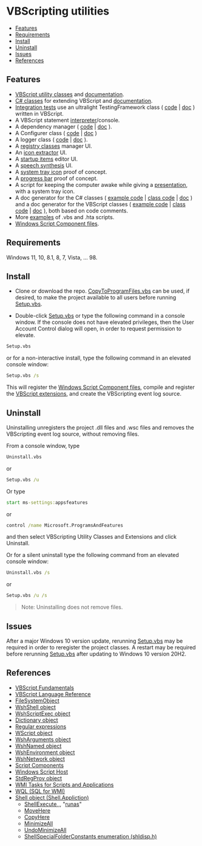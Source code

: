 # VBScripting utilities

- [Features](#features)  
- [Requirements](#requirements)  
- [Install](#install)  
- [Uninstall](#uninstall)  
- [Issues](#issues)  
- [References](#references)  

## Features

- [VBScript utility classes] and [documentation](docs/VBScriptClasses.md).  
- [C# classes] for extending VBScript and [documentation](docs/CSharpClasses.md).  
- [Integration tests](spec/ReadMe.md) use an ultralight TestingFramework class ( [code](class/TestingFramework.vbs) | [doc](docs/VBScriptClasses.md#testingframework) ) written in VBScript.
- A VBScript statement [interpreter]/console.  
- A dependency manager ( [code](class/Includer.vbs) | [doc](docs/VBScriptClasses.md#includer) ).  
- A Configurer class ( [code](class/Configurer.vbs) | [doc](docs/VBScriptClasses.md#configurer) )
- A logger class ( [code](class/VBSLogger.vbs) | [doc](docs/VBScriptClasses.md#vbslogger) ).  
- A [registry classes] manager UI.  
- An [icon extractor] UI.  
- A [startup items] editor UI.  
- A [speech synthesis] UI.  
- A [system tray icon] proof of concept.
- A [progress bar] proof of concept.
- A script for keeping the computer awake while
  giving a [presentation], with a system tray icon.  
- A doc generator for the C# classes ( [example code](examples/Generate-the-CSharp-docs.vbs) | [class code](class/DocGeneratorCS.vbs) | [doc](docs/VBScriptClasses.md#docgeneratorcs) ) and a doc generator for the VBScript classes ( [example code](examples/Generate-the-VBScript-docs.vbs) | [class code](class/DocGenerator.vbs) | [doc](docs/VBScriptClasses.md#docgenerator) ), both based on code comments.  
- More [examples] of .vbs and .hta scripts.
- [Windows Script Component files].

## Requirements

Windows 11, 10, 8.1, 8, 7, Vista, ... 98.

## Install

- Clone or download the repo. [CopyToProgramFiles.vbs](./CopyToProgramFiles.vbs) can be used, if desired, to make the project available to all users before running [Setup.vbs].

- Double-click [Setup.vbs] or type the following command in a console window. If the console does not have elevated privileges, then the User Account Control dialog will open, in order to request permission to elevate.  

``` cmd
Setup.vbs
```

or for a non-interactive install, type the following command in an elevated console window:  

``` cmd
Setup.vbs /s
```

This will register the [Windows Script Component files], compile and register the [VBScript extensions], and create the VBScripting event log source.  

## Uninstall

Uninstalling unregisters the project .dll files and .wsc files and removes the VBScripting event log source, without removing files.  

From a console window, type

``` cmd
Uninstall.vbs
```

or

``` cmd
Setup.vbs /u
```

Or type

``` cmd
start ms-settings:appsfeatures
```

or

``` cmd
control /name Microsoft.ProgramsAndFeatures
```

and then select VBScripting Utility Classes and Extensions and click Uninstall.  

Or for a silent uninstall  type the following command from an elevated console window:

``` cmd
Uninstall.vbs /s
```

or

``` cmd
Setup.vbs /u /s
```

> Note: Uninstalling does not remove files.

## Issues

After a major Windows 10 version update, rerunning [Setup.vbs] may be required in order to reregister the project classes. A restart may be required before rerunning [Setup.vbs] after updating to Windows 10 version 20H2.  

## References  

- [VBScript Fundamentals](https://docs.microsoft.com/en-us/previous-versions/windows/internet-explorer/ie-developer/scripting-articles/0ad0dkea(v=vs.84))  
- [VBScript Language Reference](https://docs.microsoft.com/en-us/previous-versions/windows/internet-explorer/ie-developer/scripting-articles/d1wf56tt(v=vs.84))  
- [FileSystemObject](https://docs.microsoft.com/en-us/previous-versions/windows/internet-explorer/ie-developer/scripting-articles/6kxy1a51(v=vs.84))  
- [WshShell object](https://docs.microsoft.com/en-us/previous-versions/windows/internet-explorer/ie-developer/scripting-articles/aew9yb99(v=vs.84))  
- [WshScriptExec object](https://docs.microsoft.com/en-us/previous-versions/windows/internet-explorer/ie-developer/scripting-articles/2f38xsxe(v=vs.84))  
- [Dictionary object](https://docs.microsoft.com/en-us/previous-versions/windows/internet-explorer/ie-developer/scripting-articles/x4k5wbx4(v=vs.84))  
- [Regular expressions](https://docs.microsoft.com/en-us/previous-versions/windows/internet-explorer/ie-developer/scripting-articles/6wzad2b2(v=vs.84))  
- [WScript object](https://docs.microsoft.com/en-us/previous-versions/windows/internet-explorer/ie-developer/scripting-articles/at5ydy31(v=vs.84))  
- [WshArguments object](https://docs.microsoft.com/en-us/previous-versions/windows/internet-explorer/ie-developer/scripting-articles/ss1ysb2a(v=vs.84))  
- [WshNamed object](https://docs.microsoft.com/en-us/previous-versions/windows/internet-explorer/ie-developer/scripting-articles/d6y04sbb(v=vs.84))  
- [WshEnvironment object](https://docs.microsoft.com/en-us/previous-versions/windows/internet-explorer/ie-developer/scripting-articles/6s7w15a0(v=vs.84))  
- [WshNetwork object](https://docs.microsoft.com/en-us/previous-versions/windows/internet-explorer/ie-developer/scripting-articles/s6wt333f(v=vs.84))  
- [Script Components](https://docs.microsoft.com/en-us/previous-versions/windows/internet-explorer/ie-developer/scripting-articles/asxw6z3c(v=vs.84))  
- [Windows Script Host](https://docs.microsoft.com/en-us/previous-versions/windows/internet-explorer/ie-developer/scripting-articles/9bbdkx3k(v=vs.84))  
- [StdRegProv object](https://docs.microsoft.com/en-us/previous-versions/windows/desktop/regprov/stdregprov)  
- [WMI Tasks for Scripts and Applications](https://docs.microsoft.com/en-us/windows/win32/wmisdk/wmi-tasks-for-scripts-and-applications)  
- [WQL (SQL for WMI)](https://docs.microsoft.com/en-us/windows/win32/wmisdk/wql-sql-for-wmi)  
- [Shell object (Shell.Appliction)](https://docs.microsoft.com/en-us/windows/win32/shell/shell)  
  - [ShellExecute](https://docs.microsoft.com/en-us/windows/win32/shell/shell-shellexecute),,, "[runas](https://docs.microsoft.com/en-us/windows/win32/shell/launch#object-verbs)"  
  - [MoveHere](https://docs.microsoft.com/en-us/windows/win32/shell/folder-movehere)  
  - [CopyHere](https://docs.microsoft.com/en-us/windows/win32/shell/folder-copyhere)  
  - [MinimizeAll](https://docs.microsoft.com/en-us/windows/win32/shell/shell-minimizeall)  
  - [UndoMinimizeAll](https://docs.microsoft.com/en-us/windows/win32/shell/shell-undominimizeall)  
  - [ShellSpecialFolderConstants enumeration (shldisp.h)](https://docs.microsoft.com/en-us/windows/win32/api/shldisp/ne-shldisp-shellspecialfolderconstants)  



[VBScript utility classes]: class
[C# classes]: .Net
[testing framework]: docs/VBScriptClasses.md#testingframework
[dependency manager]: docs/VBScriptClasses.md#includer
[logger]: docs/VBScriptClasses.md#vbslogger
[examples]: examples
[Setup.vbs]: Setup.vbs
[Windows Script Component files]: class/wsc/ReadMe.md#the-wsc-folder
[VBScript extensions]: .Net
[registry classes]: examples/RegistryClasses.hta
[icon extractor]: examples/icon-extractor.hta
[startup items]: examples/StartItems.hta
[speech synthesis]: examples/SpeechSynthesis.hta
[speech synthesis]: examples/SpeechSynthesis.hta
[presentation]: examples/Presentation.vbs
[interpreter]: examples/VBSInterpreter.hta
[system tray icon]: .Net/test/NotifyIcon-test.vbs
[progress bar]: .Net/test/ProgressBar-test.vbs
[Scripting links]: https://docs.microsoft.com/en-us/previous-versions/cc498722(v=msdn.10)
